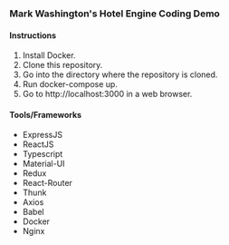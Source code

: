 ### Mark Washington&apos;s Hotel Engine Coding Demo

#### Instructions

1. Install Docker.
2. Clone this repository.
3. Go into the directory where the repository is cloned.
4. Run docker-compose up.
5. Go to http://localhost:3000 in a web browser.

#### Tools/Frameworks

* ExpressJS
* ReactJS
* Typescript
* Material-UI
* Redux
* React-Router
* Thunk
* Axios
* Babel
* Docker
* Nginx
